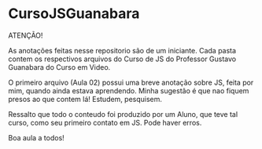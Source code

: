 # CursoJSGuanabara


ATENÇÃO!

As anotações feitas nesse repositorio são de um iniciante.
Cada pasta contem os respectivos arquivos do Curso de JS do Professor Gustavo Guanabara do Curso em Video.


O primeiro arquivo (Aula 02) possui uma breve anotação sobre JS, feita por mim, quando ainda estava aprendendo.
Minha sugestão é que nao fiquem presos ao que contem lá! Estudem, pesquisem.


Ressalto que todo o conteudo foi produzido por um Aluno, que teve tal curso, como seu primeiro contato em JS.
Pode haver erros.


Boa aula a todos!
